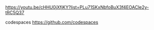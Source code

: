 https://youtu.be/cHHU0jXfjKY?list=PLu71SKxNbfoBuX3f4EOACle2y-tRC5Q37

codespaces
https://github.com/codespaces